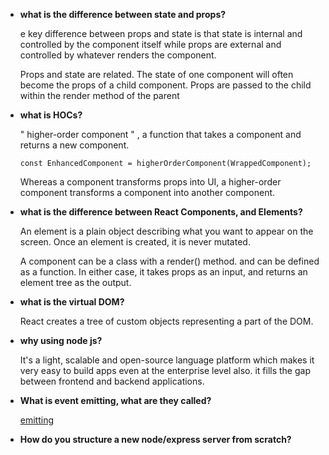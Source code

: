 - **what is the difference between state and props?**

  e key difference between props and state is that state is internal and controlled by the component itself while props are external and controlled by whatever renders the component.

  Props and state are related. The state of one component will often become the props of a child component. Props are passed to the child within the render method of the parent

- **what is HOCs?**

  " higher-order component " , a function that takes a component and returns a new component.

  `const EnhancedComponent = higherOrderComponent(WrappedComponent);`

  Whereas a component transforms props into UI, a higher-order component transforms a component into another component.

- **what is the difference between React Components, and Elements?**

  An element is a plain object describing what you want to appear on the screen. Once an element is created, it is never mutated.

  A component can be a class with a render() method. and can be defined as a function. In either case, it takes props as an input, and returns an element tree as the output.

- **what is the virtual DOM?**

  React creates a tree of custom objects representing a part of the DOM.

- **why using node js?**

  It's a light, scalable and open-source language platform which makes it very easy to build apps even at the enterprise level also. it fills the gap between frontend and backend applications.

- **What is event emitting, what are they called?**

  [emitting](https://stackoverflow.com/questions/13438924/what-is-an-event-emitter)

- **How do you structure a new node/express server from scratch?**
